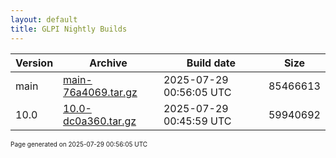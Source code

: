 ```yaml
---
layout: default
title: GLPI Nightly Builds
---
```


Version|Archive|Build date|Size
---|---|---|---
main|[main-76a4069.tar.gz](main-76a4069.tar.gz)|2025-07-29 00:56:05 UTC|85466613
10.0|[10.0-dc0a360.tar.gz](10.0-dc0a360.tar.gz)|2025-07-29 00:45:59 UTC|59940692

<font size="1">Page generated on 2025-07-29 00:56:05 UTC</font>
